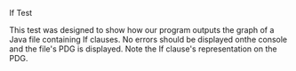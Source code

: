 If Test

This test was designed to show how our program outputs the graph of a Java file containing If clauses.
No errors should be displayed onthe console and the file's PDG is displayed.
Note the If clause's representation on the PDG.